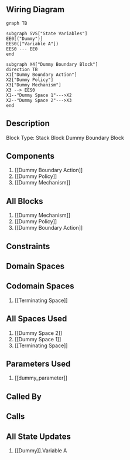 ## Wiring Diagram

```mermaid
graph TB

subgraph SVS["State Variables"]
EE0[("Dummy")]
EES0(["Variable A"])
EES0 --- EE0
end

subgraph X4["Dummy Boundary Block"]
direction TB
X1["Dummy Boundary Action"]
X2["Dummy Policy"]
X3["Dummy Mechanism"]
X3 --> EES0
X1--"Dummy Space 1"--->X2
X2--"Dummy Space 2"--->X3
end
```

## Description

Block Type: Stack Block
Dummy Boundary Block
## Components
1. [[Dummy Boundary Action]]
2. [[Dummy Policy]]
3. [[Dummy Mechanism]]

## All Blocks
1. [[Dummy Mechanism]]
2. [[Dummy Policy]]
3. [[Dummy Boundary Action]]

## Constraints

## Domain Spaces

## Codomain Spaces
1. [[Terminating Space]]

## All Spaces Used
1. [[Dummy Space 2]]
2. [[Dummy Space 1]]
3. [[Terminating Space]]

## Parameters Used
1. [[dummy_parameter]]

## Called By

## Calls

## All State Updates
1. [[Dummy]].Variable A

